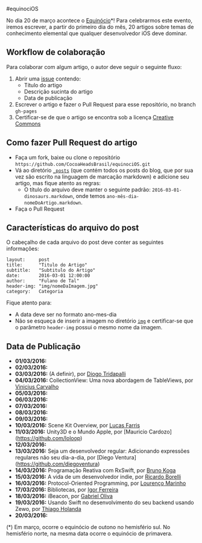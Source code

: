 #equinociOS

No dia 20 de março acontece o [Equinócio](https://pt.wikipedia.org/wiki/Equinócio)*! Para celebrarmos este evento, iremos escrever, a partir do primeiro dia do mês, 20 artigos sobre temas de conhecimento elemental que qualquer desenvolvedor iOS deve dominar.

## Workflow de colaboração
Para colaborar com algum artigo, o autor deve seguir o seguinte fluxo:

1. Abrir uma [issue](https://github.com/CocoaHeadsBrasil/equinociOS/issues) contendo:
	- Título do artigo
	- Descrição sucinta do artigo
	- Data de publicação
2. Escrever o artigo e fazer o Pull Request para esse repositório, no branch `gh-pages`
3. Certificar-se de que o artigo se encontra sob a licença [Creative Commons](https://br.creativecommons.org/)

## Como fazer Pull Request do artigo
- Faça um fork, baixe ou clone o repositório `https://github.com/CocoaHeadsBrasil/equinociOS.git`
- Vá ao diretório [`_posts`](https://github.com/CocoaHeadsBrasil/equinociOS/tree/gh-pages/_posts) (que contém todos os posts do blog, que por sua vez são escrito na linguagem de marcação markdown) e adicione seu artigo, mas fique atento as regras:
	- O título do arquivo deve manter o seguinte padrão: `2016-03-01-dinosaurs.markdown`, onde temos `ano-mês-dia-nomeDoArtigo.markdown`.
- Faça o Pull Request

## Características do arquivo do post
O cabeçalho de cada arquivo do post deve conter as seguintes informações:	
	
	layout:     post
	title:      "Titulo do Artigo"
	subtitle:   "Subtitulo do Artigo"
	date:       2016-03-01 12:00:00
	author:     "Fulano de Tal"
	header-img: "img/nomeDaImagem.jpg"
	category:   Categoria

Fique atento para:

- A data deve ser no formato ano-mes-dia
- Não se esqueça de inserir a imagem no diretório [`img`](https://github.com/CocoaHeadsBrasil/equinociOS/tree/gh-pages/img) e certificar-se que o parâmetro `header-img` possui o mesmo nome da imagem.


## Data de Publicação

- **01/03/2016:** 
- **02/03/2016:** 
- **03/03/2016:** (A definir), por [Diogo Tridapalli](https://github.com/diogot)
- **04/03/2016:** CollectionView: Uma nova abordagem de TableViews, por [Vinicius Carvalho](https://github.com/Viniciuscarvalho)
- **05/03/2016:** 
- **06/03/2016:** 
- **07/03/2016:** 
- **08/03/2016:** 
- **09/03/2016:** 
- **10/03/2016:** Scene Kit Overview, por [Lucas Farris](https://github.com/luksfarris)
- **11/03/2016:** Unity3D e o Mundo Apple, por [Mauricio Cardozo] (https://github.com/loloop)
- **12/03/2016:** 
- **13/03/2016:** Seja um desenvolvedor regular: Adicionando expressões regulares não seu dia-a-dia, por [Diego Ventura] (https://github.com/diegoventura)
- **14/03/2016:** Programação Reativa com RxSwift, por [Bruno Koga](https://github.com/brunokoga)
- **15/03/2016:** A vida de um desenvolvedor indie, por [Ricardo Borelli](https://github.com/rabc)
- **16/03/2016:** Protocol-Oriented Programming, por [Lourenço Marinho](https://github.com/lourenco-marinho)
- **17/03/2016:** Bibliotecas, por [Igor Ferreira](https://github.com/igorcferreira)
- **18/03/2016:** iBeacon, por [Gabriel Oliva](https://github.com/gabrieloliva)
- **19/03/2016:** Usando Swift no desenvolvimento do seu backend usando Zewo, por [Thiago Holanda](https://github.com/unnamedd)
- **20/03/2016:** 

(*) Em março, ocorre o equinócio de outono no hemisfério sul. No hemisfério norte, na mesma data ocorre o equinócio de primavera.

